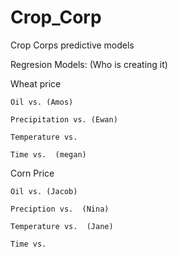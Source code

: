 # Crop_Corp
Crop Corps predictive models  

Regresion Models: (Who is creating it)  

  Wheat price  
  
    Oil vs. (Amos)
    
    Precipitation vs. (Ewan)  
    
    Temperature vs.  
    
    Time vs.  (megan)
    
  Corn Price  
  
    Oil vs. (Jacob)  
    
    Preciption vs.  (Nina)
    
    Temperature vs.  (Jane)
    
    Time vs.  
    
    
    
